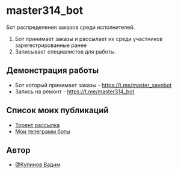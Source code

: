 # master314_bot
Бот распределения заказов среди исполнителей.

1. Бот принимает заказы и рассылает их среди участников зарегестрированные ранее
2. Записывает специалистов для работы. 


## Демонстрация работы


- Бот который принимает заказы  - https://t.me/master_savebot
- Запись на ремонт				- https://t.me/master314_bot



## Список моих публикаций 

 - [Торент рассылка ](https://github.com/Izofen/torrent)
 - [Мои телеграмм боты](https://github.com/Izofen/my_bots)
 
 
 ## Автор

- [@Купинов Вадим ](https://t.me/a123_master)
